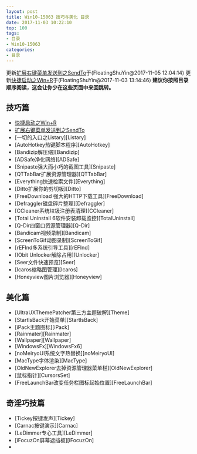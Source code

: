```yaml
---
layout: post
title: Win10-15063 技巧与美化 目录
date: 2017-11-03 10:22:10
top: 100
tags:
- 目录
- Win10-15063
categories:
- 目录
---
```

更新[扩展右键菜单发送到之SendTo][SendTo]于(FloatingShuYin@2017-11-05 12:04:14)
更新[快捷启动之Win+R][WinR]于(FloatingShuYin@2017-11-03 13:14:46)
**建议你按照目录顺序阅读，这会让你少在这些页面中来回跳转。**

## 技巧篇
- [快捷启动之Win+R][WinR]
- [扩展右键菜单发送到之SendTo][SendTo]
- [一切的入口之Listary][Listary]
- [AutoHotkey热键脚本程序][AutoHotkey]
- [Bandizip解压缩][Bandizip]
- [ADSafe净化网络][ADSafe]
- [Snipaste强大而小巧的截图工具][Snipaste]
- [QTTabBar扩展资源管理器][QTTabBar]
- [Everything快速检索文件][Everything]
- [Ditto扩展你的剪切板][Ditto]
- [FreeDownload 强大的HTTP下载工具][FreeDownload]
- [Defraggler磁盘碎片整理][Defraggler]
- [CCleaner系统垃圾注册表清理][CCleaner]
- [Total Uninstall 6软件安装卸载监控][TotalUninstall]
- [Q-Dir四窗口资源管理器][Q-Dir]
- [Bandicam视频录制][Bandicam]
- [ScreenToGif动图录制][ScreenToGif]
- [rEFInd多系统引导工具][rEFInd]
- [IObit Unlocker解除占用][Unlocker]
- [Seer文件快速预览][Seer]
- [Icaros缩略图管理][Icaros]
- [Honeyview图片浏览器][Honeyview]

## 美化篇
- [UltraUXThemePatcher第三方主题破解][Theme]
- [StartlsBack开始菜单][StartlsBack]
- [iPack主题图标][iPack]
- [Rainmater][Rainmater]
- [Wallpaper][Wallpaper]
- [WindowsFx][WindowsFx6]
- [noMeiryoUI系统文字热替换][noMeiryoUI]
- [MacType字体渲染][MacType]
- [OldNewExplorer去掉资源管理器菜单栏][OldNewExplorer]
- [鼠标指针][CursorsSet]
- [FreeLaunchBar改变任务栏图标起始位置][FreeLaunchBar]

## 奇淫巧技篇
- [Tickey按键发声][Tickey]
- [Carnac按键演示][Carnac]
- [LeDimmer专心工具][LeDimmer]
- [iFocuzOn屏幕遮挡板][iFocuzOn]
-

[WinR]: <http://floatsyi.com/2017/11/02/%E5%BF%AB%E6%8D%B7%E5%90%AF%E5%8A%A8%E4%B9%8BWin+R/> (快捷启动之Win+R)

[SendTo]: <http://floatsyi.com/2017/11/05/%E6%89%A9%E5%B1%95%E5%8F%B3%E9%94%AE%E8%8F%9C%E5%8D%95%E5%8F%91%E9%80%81%E5%88%B0%E4%B9%8BSendTo/> (扩展右键菜单发送到之SendTo)
